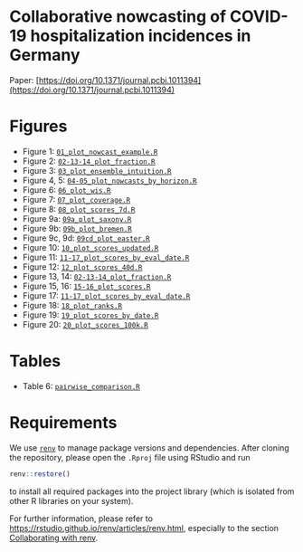 # Collaborative nowcasting of COVID-19 hospitalization incidences in Germany

Paper: [https://doi.org/10.1371/journal.pcbi.1011394](https://doi.org/10.1371/journal.pcbi.1011394)

# Figures
- Figure 1: [`01_plot_nowcast_example.R`](https://github.com/dwolffram/hospitalization-nowcast-hub-evaluation-new/blob/main/code/visualization/01_plot_nowcast_example.R)
- Figure 2: [`02-13-14_plot_fraction.R`](https://github.com/dwolffram/hospitalization-nowcast-hub-evaluation-new/blob/main/code/visualization/02-13-14_plot_fraction.R)
- Figure 3: [`03_plot_ensemble_intuition.R`](https://github.com/dwolffram/hospitalization-nowcast-hub-evaluation-new/blob/main/code/visualization/03_plot_ensemble_intuition.R)
- Figure 4, 5: [`04-05_plot_nowcasts_by_horizon.R`](https://github.com/dwolffram/hospitalization-nowcast-hub-evaluation-new/blob/main/code/visualization/04-05_plot_nowcasts_by_horizon.R)
- Figure 6: [`06_plot_wis.R`](https://github.com/dwolffram/hospitalization-nowcast-hub-evaluation-new/blob/main/code/visualization/06_plot_wis.R)
- Figure 7: [`07_plot_coverage.R`](https://github.com/dwolffram/hospitalization-nowcast-hub-evaluation-new/blob/main/code/visualization/07_plot_coverage.R)
- Figure 8: [`08_plot_scores_7d.R`](https://github.com/dwolffram/hospitalization-nowcast-hub-evaluation-new/blob/main/code/visualization/08_plot_scores_7d.R)
- Figure 9a: [`09a_plot_saxony.R`](https://github.com/dwolffram/hospitalization-nowcast-hub-evaluation-new/blob/main/code/visualization/09a_plot_saxony.R)
- Figure 9b: [`09b_plot_bremen.R`](https://github.com/dwolffram/hospitalization-nowcast-hub-evaluation-new/blob/main/code/visualization/09b_plot_bremen.R)
- Figure 9c, 9d: [`09cd_plot_easter.R`](https://github.com/dwolffram/hospitalization-nowcast-hub-evaluation-new/blob/main/code/visualization/09cd_plot_easter.R)
- Figure 10: [`10_plot_scores_updated.R`](https://github.com/dwolffram/hospitalization-nowcast-hub-evaluation-new/blob/main/code/visualization/10_plot_scores_updated.R)
- Figure 11: [`11-17_plot_scores_by_eval_date.R`](https://github.com/dwolffram/hospitalization-nowcast-hub-evaluation-new/blob/main/code/visualization/11-17_plot_scores_by_eval_date.R)
- Figure 12: [`12_plot_scores_40d.R`](https://github.com/dwolffram/hospitalization-nowcast-hub-evaluation-new/blob/main/code/visualization/12_plot_scores_40d.R)
- Figure 13, 14: [`02-13-14_plot_fraction.R`](https://github.com/dwolffram/hospitalization-nowcast-hub-evaluation-new/blob/main/code/visualization/02-13-14_plot_fraction.R)
- Figure 15, 16: [`15-16_plot_scores.R`](https://github.com/dwolffram/hospitalization-nowcast-hub-evaluation-new/blob/main/code/visualization/15-16_plot_scores.R)
- Figure 17: [`11-17_plot_scores_by_eval_date.R`](https://github.com/dwolffram/hospitalization-nowcast-hub-evaluation-new/blob/main/code/visualization/11-17_plot_scores_by_eval_date.R)
- Figure 18: [`18_plot_ranks.R`](https://github.com/dwolffram/hospitalization-nowcast-hub-evaluation-new/blob/main/code/visualization/18_plot_ranks.R)
- Figure 19: [`19_plot_scores_by_date.R`](https://github.com/dwolffram/hospitalization-nowcast-hub-evaluation-new/blob/main/code/visualization/19_plot_scores_by_date.R)
- Figure 20: [`20_plot_scores_100k.R`](https://github.com/dwolffram/hospitalization-nowcast-hub-evaluation-new/blob/main/code/visualization/20_plot_scores_100k.R)

# Tables
- Table 6:  [`pairwise_comparison.R`](https://github.com/dwolffram/hospitalization-nowcast-hub-evaluation/blob/main/code/score_computation/pairwise_comparison.R)

# Requirements
We use [`renv`](https://rstudio.github.io/renv/index.html) to manage package versions and dependencies. After cloning the repository, please open the `.Rproj` file
using RStudio and run 
``` r
renv::restore()
``` 
to install all required packages into the project library (which is isolated from other R libraries on your system). 

For further information, please refer to https://rstudio.github.io/renv/articles/renv.html, especially to the section [Collaborating with renv](https://rstudio.github.io/renv/articles/collaborating.html).
